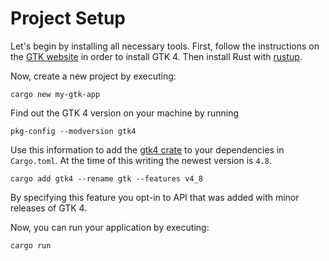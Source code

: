 # Project Setup

Let's begin by installing all necessary tools.
First, follow the instructions on the [GTK website](https://www.gtk.org/docs/installations/) in order to install GTK 4.
Then install Rust with [rustup](https://rustup.rs/).

Now, create a new project by executing:
```
cargo new my-gtk-app
```

Find out the GTK 4 version on your machine by running

```
pkg-config --modversion gtk4
```

Use this information to add the [gtk4 crate](https://crates.io/crates/gtk4) to your dependencies in `Cargo.toml`.
At the time of this writing the newest version is `4.8`.

```
cargo add gtk4 --rename gtk --features v4_8
```

By specifying this feature you opt-in to API that was added with minor releases of GTK 4.

Now, you can run your application by executing:
```
cargo run
```
